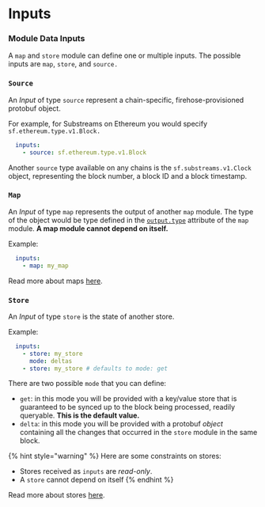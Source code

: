 # Inputs

### Module Data Inputs

A `map` and `store` module can define one or multiple inputs. The possible inputs are `map`, `store`, and `source.`

### `Source`

An _Input_ of type `source` represent a chain-specific, firehose-provisioned protobuf object.

For example, for Substreams on Ethereum you would specify `sf.ethereum.type.v1.Block.`

```yaml
  inputs:
    - source: sf.ethereum.type.v1.Block
```

Another `source` type available on any chains is the `sf.substreams.v1.Clock` object, representing the block number, a block ID and a block timestamp.

### `Map`

An _Input_ of type `map` represents the output of another `map` module. The type of the object would be type defined in the [`output.type`](../../reference-and-specs/manifests.md#modules-.output) attribute of the `map` module. **A map module cannot depend on itself.**

Example:

```yaml
  inputs:
    - map: my_map
```

Read more about maps [here](../../concepts/modules.md#the-map-module-type).

### `Store`

An _Input_ of type `store` is the state of another store.

Example:

```yaml
  inputs:
    - store: my_store
      mode: deltas
    - store: my_store # defaults to mode: get
```

There are two possible `mode` that you can define:

* `get`: in this mode you will be provided with a key/value store that is guaranteed to be synced up to the block being processed, readily queryable. **This is the default value.**
* `delta`: in this mode you will be provided with a protobuf _object_ containing all the changes that occurred in the `store` module in the same block.

{% hint style="warning" %}
Here are some constraints on stores:

* Stores received as `inputs` are _read-only_.
* A `store` cannot depend on itself
{% endhint %}

Read more about stores [here](../../concepts/modules.md#the-store-module-type).
